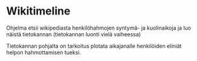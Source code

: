 # Wikitimeline

Ohjelma etsii wikipediasta henkilöhahmojen syntymä- ja kuolinaikoja ja luo näistä tietokannan (tietokannan luonti vielä vaiheessa)

Tietokannan pohjalta on tarkoitus plotata aikajanalle henkilöiden eliniät helpon hahmottamisen tueksi.
